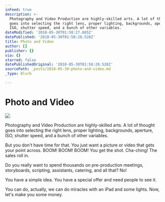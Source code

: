 ```yaml
---
inFeed: true
description: >-
  Photography and Video Production are highly-skilled arts. A lot of thought
  goes into selecting the right lens, proper lighting, backgrounds, aperture,
  ISO, shutter speed, and a bunch of other variables. 
dateModified: '2018-05-30T01:58:27.885Z'
datePublished: '2018-05-30T01:58:28.528Z'
title: Photo and Video
author: []
publisher: {}
via: {}
starred: false
datePublishedOriginal: '2018-05-30T01:58:28.528Z'
sourcePath: _posts/2018-05-30-photo-and-video.md
_type: Blurb

---
```

# Photo and Video
![](https://the-grid-user-content.s3-us-west-2.amazonaws.com/9e236c97-a0fd-49cd-a3d6-a1b4ad23b81e.jpg)

Photography and Video Production are highly-skilled arts. A lot of thought goes into selecting the right lens, proper lighting, backgrounds, aperture, ISO, shutter speed, and a bunch of other variables. 

But you don't have time for that. You just want a picture or video that gets your point across. BOOM! BOOM! BOOM! You get the shot. Cha-ching! The sales roll in. 

Do you really want to spend thousands on pre-production meetings, storyboards, scripting, assistants, catering, and all that? No!

You have a simple idea. You have a special offer and need people to see it. 

You can do, actually, we can do miracles with an iPad and some lights. Now, let's make you some money.